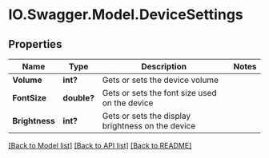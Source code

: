 # IO.Swagger.Model.DeviceSettings
## Properties

Name | Type | Description | Notes
------------ | ------------- | ------------- | -------------
**Volume** | **int?** | Gets or sets the device volume | 
**FontSize** | **double?** | Gets or sets the font size used on the device | 
**Brightness** | **int?** | Gets or sets the display brightness on the device | 

[[Back to Model list]](../README.md#documentation-for-models) [[Back to API list]](../README.md#documentation-for-api-endpoints) [[Back to README]](../README.md)

